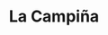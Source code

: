 ---
title: "La Campiña"
url: /ciudad-autonoma-de-buenos-aires/la-campina-avenida-juan-bautista-alberdi/
shop: Möbel
---